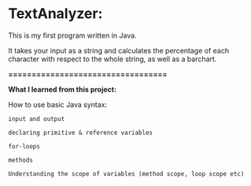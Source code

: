 # TextAnalyzer:

This is my first program written in Java.

It takes your input as a string and calculates the percentage
of each character with respect to the whole string, as well as a barchart.

**==================================**

**What I learned from this project:**

How to use basic Java syntax:
    
    input and output

    declaring primitive & reference variables
    
    for-loops

    methods

    Understanding the scope of variables (method scope, loop scope etc)
